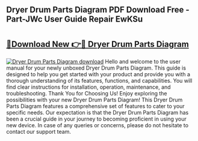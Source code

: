 ## Dryer Drum Parts Diagram PDF Download Free - Part-JWc User Guide Repair EwKSu

# <h2><a href="http://dfleme.blite.top/?on=Dryer+Drum+Parts+Diagram">🔗Download New 👉🔴 Dryer Drum Parts Diagram</a></h2>

[![Dryer Drum Parts Diagram download](https://i.imgur.com/lujVjoI.png)](http://dfleme.blite.top/?on=Dryer+Drum+Parts+Diagram)
Hello and welcome to the user manual for your newly unboxed Dryer Drum Parts Diagram. This guide is designed to help you get started with your product and provide you with a thorough understanding of its features, functions, and capabilities. You will find clear instructions for installation, operation, maintenance, and troubleshooting. Thank You for Choosing Us! Enjoy exploring the possibilities with your new Dryer Drum Parts Diagram! This Dryer Drum Parts Diagram features a comprehensive set of features to cater to your specific needs. Our expectation is that the Dryer Drum Parts Diagram has been a crucial guide in your journey to becoming proficient in using your new device. In case of any queries or concerns, please do not hesitate to contact our support team.
